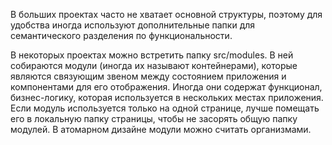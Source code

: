 В больших проектах часто не хватает основной структуры, поэтому для удобства 
иногда используют дополнительные папки для семантического разделения по функциональности.

В некоторых проектах можно встретить папку src/modules. В ней собираются модули 
(иногда их называют контейнерами), которые являются связующим звеном между состоянием 
приложения и компонентами для его отображения. Иногда они содержат функционал, 
бизнес-логику, которая используется в нескольких местах приложения. 
Если модуль используется только на одной странице, лучше помещать его в локальную папку 
страницы, чтобы не засорять общую папку модулей. В атомарном дизайне 
модули можно считать организмами.
